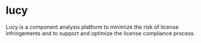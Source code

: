 # lucy
Lucy is a component analysis platform to minimize the risk of license infringements and to support and optimize the license compliance process.
